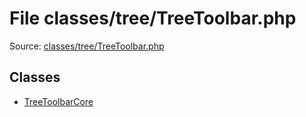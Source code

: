 File classes/tree/TreeToolbar.php
=========

Source: [classes/tree/TreeToolbar.php](https://github.com/PrestaShop/PrestaShop/blob/1.6.0.9/classes/tree/TreeToolbar.php)


Classes
-------

* [TreeToolbarCore](class.TreeToolbarCore.md)

